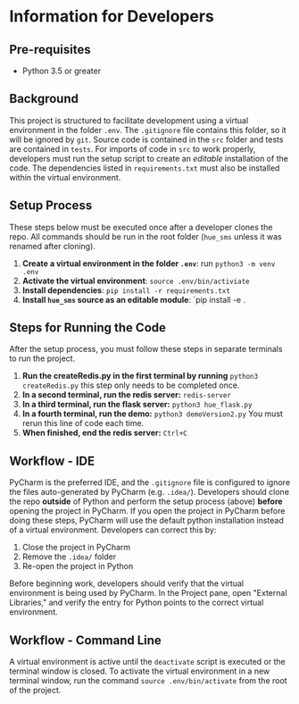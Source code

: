 
# Information for Developers 

## Pre-requisites
* Python 3.5 or greater


## Background

This project is structured to facilitate development using a virtual environment in the folder `.env`.  The 
`.gitignore` file contains this folder, so it will be ignored by `git`.  Source code is contained in the `src` 
folder and tests are contained in `tests`.  For imports of code in `src` to work properly, developers must run
the setup script to create an *editable* installation of the code.  The dependencies listed in `requirements.txt`
must also be installed within the virtual environment.  


## Setup Process

These steps below must be executed once after a developer clones the repo.  All commands should be run in the root
folder (`hue_sms` unless it was renamed after cloning).

1. **Create a virtual environment in the folder `.env`**:  run `python3 -m venv .env`
2. **Activate the virtual environment**: `source .env/bin/activiate`
3. **Install dependencies**: `pip install -r requirements.txt`
4. **Install `hue_sms` source as an editable module**: `pip install -e .

## Steps for Running the Code

After the setup process, you must follow these steps in separate terminals to run the project.

1. **Run the createRedis.py in the first terminal by running** `python3 createRedis.py` this step only needs to be completed once.
2. **In a second terminal, run the redis server:** `redis-server`
3. **In a third terminal, run the flask server:** `python3 hue_flask.py`
4. **In a fourth terminal, run the demo:** `python3 demoVersion2.py` You must rerun this line of code each time.
5. **When finished, end the redis server:** `Ctrl+C`


## Workflow - IDE

PyCharm is the preferred IDE, and the `.gitignore` file is configured to ignore the files auto-generated by
PyCharm (e.g. `.idea/`).  Developers should clone the repo **outside** of Python and perform the setup process (above) 
**before** opening the project in PyCharm.  If you open the project in PyCharm before doing these steps, PyCharm will 
use the default python installation instead of a virtual environment.  Developers can correct this by:

1. Close the project in PyCharm
2. Remove the `.idea/` folder
3. Re-open the project in Python

Before beginning work, developers should verify that the virtual environment is being used by PyCharm.  In the Project 
pane, open "External Libraries," and verify the entry for Python points to the correct virtual environment.

## Workflow - Command Line

A virtual environment is active until the `deactivate` script is executed or the terminal window is closed.  To
activate the virtual environment in a new terminal window, run the command `source .env/bin/activate` from the 
root of the project.

